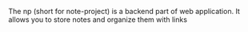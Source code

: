 The np (short for note-project) is a backend part of web application. It allows you to store notes and organize them with links
